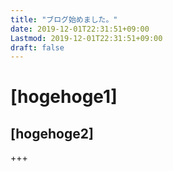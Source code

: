 ```yaml
---
title: "ブログ始めました。"
date: 2019-12-01T22:31:51+09:00
Lastmod: 2019-12-01T22:31:51+09:00
draft: false
---
```


# [hogehoge1]

## [hogehoge2]

+++